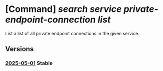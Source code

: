 # [Command] _search service private-endpoint-connection list_

List a list of all private endpoint connections in the given service.

## Versions

### [2025-05-01](/Resources/mgmt-plane/L3N1YnNjcmlwdGlvbnMve30vcmVzb3VyY2Vncm91cHMve30vcHJvdmlkZXJzL21pY3Jvc29mdC5zZWFyY2gvc2VhcmNoc2VydmljZXMve30vcHJpdmF0ZWVuZHBvaW50Y29ubmVjdGlvbnM=/2025-05-01.xml) **Stable**

<!-- mgmt-plane /subscriptions/{}/resourcegroups/{}/providers/microsoft.search/searchservices/{}/privateendpointconnections 2025-05-01 -->
